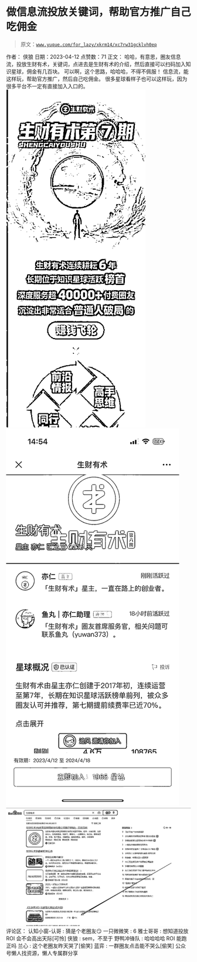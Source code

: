 # 做信息流投放关键词，帮助官方推广自己吃佣金

> 原文：[`www.yuque.com/for_lazy/xkrm14/xc7rw31gcklvh0ep`](https://www.yuque.com/for_lazy/xkrm14/xc7rw31gcklvh0ep)

<ne-p id="u1c2e5cd4" data-lake-id="u1c2e5cd4">作者： 侠狼</ne-p> <ne-p id="u0470c4ea" data-lake-id="u0470c4ea">日期：2023-04-12</ne-p> <ne-p id="uc70ebebd" data-lake-id="uc70ebebd">点赞数：71</ne-p> <ne-hole id="u2fb02fff" data-lake-id="u2fb02fff"><ne-card data-card-name="hr" data-card-type="block" id="xg6cp" data-event-boundary="card"><ne-p id="uac0411fb" data-lake-id="uac0411fb">正文：</ne-p> <ne-p id="u084d19da" data-lake-id="u084d19da">哈哈，有意思，圈友信息流，投放生财有术，关键词，点进去是生财有术的介绍，然后直接可以扫码加入知识星球，佣金有几百块。 可以啊，这个思路，哈哈哈，不得不佩服！ 信息流，能这样玩，帮助官方推广，然后自己吃佣金。 很多星球看样子也可以这样玩，因为很多平台不一定有直接加入入口的。</ne-p> <ne-p id="u1cb1c676" data-lake-id="u1cb1c676"><ne-card data-card-name="image" data-card-type="inline" id="OJFdz" data-event-boundary="card">![](img/bd8543e453803b4f953095fcd96026ff.png)  <ne-p id="ud9896c15" data-lake-id="ud9896c15"><ne-card data-card-name="image" data-card-type="inline" id="Oqo0g" data-event-boundary="card">![](img/2cfeaa9064593760e758e3e531d02181.png)</ne-card></ne-p> <ne-p id="ub684ad10" data-lake-id="ub684ad10"><ne-card data-card-name="image" data-card-type="inline" id="cbdT6" data-event-boundary="card">![](img/ab35ca53a711aef3b7cafaa8f0aa92b0.png)</ne-card></ne-p> <ne-hole id="ua670868d" data-lake-id="ua670868d"><ne-card data-card-name="hr" data-card-type="block" id="TiVO9" data-event-boundary="card"><ne-p id="u1815750e" data-lake-id="u1815750e">评论区：</ne-p> <ne-p id="ub561c1e3" data-lake-id="ub561c1e3">认知小窗-认哥 : 猜是个老圈友😏</ne-p> <ne-p id="u6e45a447" data-lake-id="u6e45a447">一只微微笑 : 6</ne-p> <ne-p id="u548b8af1" data-lake-id="u548b8af1">雅士哥哥 : 想知道投放 ROI 会不会高出天际[可怜]</ne-p> <ne-p id="uebbc0903" data-lake-id="uebbc0903">侠狼 : sem，不至于</ne-p> <ne-p id="u4827efce" data-lake-id="u4827efce">野鸭冲锋队 : 哈哈哈哈 ROI 能跑正吗</ne-p> <ne-p id="uf0f6af70" data-lake-id="uf0f6af70">兰心 : 这个老圈友昨天哭了[偷笑]</ne-p> <ne-p id="ucef2645c" data-lake-id="ucef2645c">蓝弈 : 一群圈友点击能不哭么[偷笑]</ne-p> <ne-hole id="u682d6f02" data-lake-id="u682d6f02"><ne-card data-card-name="hr" data-card-type="block" id="bNXkS" data-event-boundary="card"><ne-p id="ucdcd6b8c" data-lake-id="ucdcd6b8c">公众号懒人找资源，懒人专属群分享</ne-p></ne-card></ne-hole></ne-card></ne-hole></ne-card></ne-p></ne-card></ne-hole>